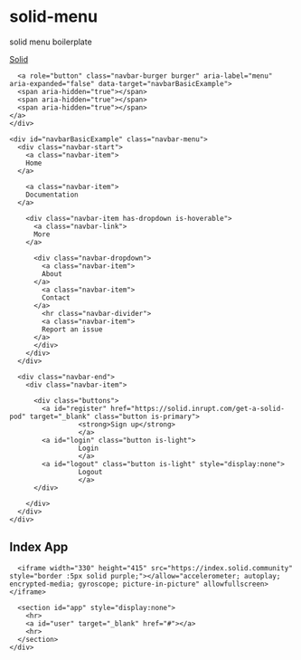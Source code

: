 # solid-menu
solid menu boilerplate
<!DOCTYPE html>
<html>

<head>
  <meta charset="utf-8">
  <meta name="viewport" content="width=device-width, initial-scale=1">
  <title>Join Solid</title>
  <link rel="stylesheet" href="https://cdnjs.cloudflare.com/ajax/libs/bulma/0.7.1/css/bulma.min.css">
  <script defer src="https://use.fontawesome.com/releases/v5.3.1/js/all.js"></script>
</head>

<body>

  <nav class="navbar" role="navigation" aria-label="main navigation">
    <div class="navbar-brand">
      <a class="navbar-item" href="https://bulma.io">
      Solid
    </a>

      <a role="button" class="navbar-burger burger" aria-label="menu" aria-expanded="false" data-target="navbarBasicExample">
      <span aria-hidden="true"></span>
      <span aria-hidden="true"></span>
      <span aria-hidden="true"></span>
    </a>
    </div>

    <div id="navbarBasicExample" class="navbar-menu">
      <div class="navbar-start">
        <a class="navbar-item">
        Home
      </a>

        <a class="navbar-item">
        Documentation
      </a>

        <div class="navbar-item has-dropdown is-hoverable">
          <a class="navbar-link">
          More
        </a>

          <div class="navbar-dropdown">
            <a class="navbar-item">
            About
          </a>
            <a class="navbar-item">
            Contact
          </a>
            <hr class="navbar-divider">
            <a class="navbar-item">
            Report an issue
          </a>
          </div>
        </div>
      </div>

      <div class="navbar-end">
        <div class="navbar-item">

          <div class="buttons">
            <a id="register" href="https://solid.inrupt.com/get-a-solid-pod" target="_blank" class="button is-primary">
                     <strong>Sign up</strong>
                     </a>
            <a id="login" class="button is-light">
                     Login
                     </a>
            <a id="logout" class="button is-light" style="display:none">
                     Logout
                     </a>
          </div>

        </div>
      </div>
    </div>
  </nav>

  <section class="section">
    <div class="container">
      <h1 class="title"> Index App</h1>
       
      <iframe width="330" height="415" src="https://index.solid.community" style="border :5px solid purple;"></allow="accelerometer; autoplay; encrypted-media; gyroscope; picture-in-picture" allowfullscreen></iframe>

      <section id="app" style="display:none">
        <hr>
        <a id="user" target="_blank" href="#"></a>
        <hr>
      </section>
    </div>
  </section>
  <script src="https://melvincarvalho.github.io/helloworld/scripts/jquery.js"></script>
  <script src="https://melvincarvalho.github.io/helloworld/scripts/solid-auth-client.bundle.js"></script>
  <script src="https://melvincarvalho.github.io/helloworld/scripts/rdflib.min.js"></script>
  <script>
    function renderLogin(webId) {
      console.log('logged in as', webId)
      let logout = document.getElementById("logout");
      let login = document.getElementById("login");
      let register = document.getElementById("register");
      let app = document.getElementById("app");
      logout.style.display = "";
      register.style.display = "none";
      login.style.display = "";
      app.style.display = "";
      user.style.display = "";
      user.textContent = webId;
      user.setAttribute("href", webId);
    }
    function renderLogout() {
      let logout = document.getElementById("logout");
      let login = document.getElementById("login");
      let register = document.getElementById("register");
      let app = document.getElementById("app");
      logout.style.display = "none";
      app.style.display = "none";
      login.style.display = "";
      register.style.display = "";
    }
    function handleLogin() {
      // login event
      solid.auth.trackSession(session => {
        if (session && session.webId) {
          renderLogin(session.webId);
        } else {
          renderLogout();
        }
      });
    }
    // Log the user in and out on click
    function addListeners() {
      let login = document.getElementById("login");
      let logout = document.getElementById("logout");
      // login and logout buttons
      const popupUri = "https://solid.community/helloworld/popup.html";
      login.addEventListener("click", () => solid.auth.popupLogin({
        popupUri
      }));
      logout.addEventListener("click", () => solid.auth.logout());
      handleLogin();
    }
    function hamburgerHelper() {
      document.querySelector(".navbar-burger").addEventListener("click", toggleNav);
      function toggleNav() {
        var nav = document.querySelector(".navbar-menu");
        if (nav.className == "navbar-menu") {
          nav.className = "navbar-menu is-active";
        } else {
          nav.className = "navbar-menu";
        }
      }
    }
    addListeners();
    hamburgerHelper();
  </script>

</body>

</html>
